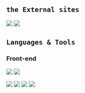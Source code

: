 <!--
**hwahyeon/hwahyeon** is a ✨ _special_ ✨ repository because its `README.md` (this file) appears on your GitHub profile.

Here are some ideas to get you started:

- 🔭 I’m currently working on ...
- 🌱 I’m currently learning ...
- 👯 I’m looking to collaborate on ...
- 🤔 I’m looking for help with ...
- 💬 Ask me about ...
- 📫 How to reach me: ...
- 😄 Pronouns: ...
- ⚡ Fun fact: ...
-->
## `the External sites`
<a href="https://codepen.io/hwahyeon"><img src="https://img.shields.io/badge/CodePen-000000?style=flat-square&logo=CodePen&logoColor=white"/></a> 
<a href="https://www.codewars.com/users/hwahyeon"><img src="https://img.shields.io/badge/Codewars-B1361E?style=flat-square&logo=Codewars&logoColor=white"/></a>

## `Languages & Tools`
### Front-end
<img src="https://img.shields.io/badge/JavaScript-F7DF1E?style=flat-square&logo=JavaScript&logoColor=white"/> <img src="https://img.shields.io/badge/React-61DAFB?style=flat-square&logo=JavaScript&logoColor=white"/>


 <img src="https://img.shields.io/badge/Python-3776AB?style=flat-square&logo=Python&logoColor=white"/> <img src="https://img.shields.io/badge/TensorFlow-FF6F00?style=flat-square&logo=TensorFlow&logoColor=white"/> <img src="https://img.shields.io/badge/R-276DC3?style=flat-square&logo=R&logoColor=white"/> <img src="https://img.shields.io/badge/LaTeX-008080?style=flat-square&logo=LaTeX&logoColor=white"/>


